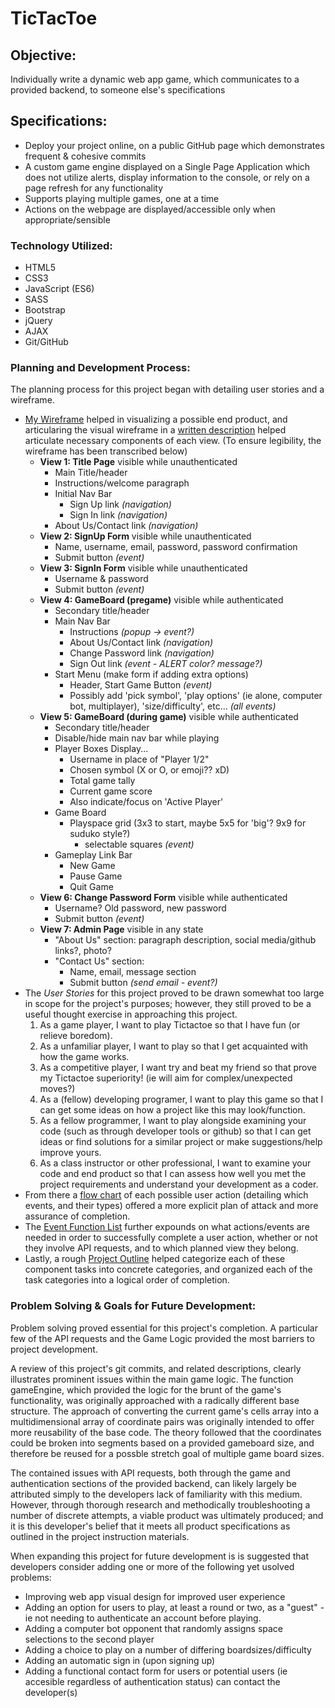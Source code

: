 # TicTacToe

## Objective:
Individually write a dynamic web app game, which communicates to a provided backend, to someone else's specifications

## Specifications:
* Deploy your project online, on a public GitHub page which demonstrates frequent & cohesive commits
* A custom game engine displayed on a Single Page Application which does not utilize alerts, display information to the console, or rely on a page refresh for any functionality
* Supports playing multiple games, one at a time
* Actions on the webpage are displayed/accessible only when appropriate/sensible

### Technology Utilized:
* HTML5
* CSS3
* JavaScript (ES6)
* SASS
* Bootstrap
* jQuery
* AJAX
* Git/GitHub

### Planning and Development Process:
The planning process for this project began with detailing user stories and a wireframe.
* [My Wireframe](https://documentcloud.adobe.com/link/track?uri=urn%3Aaaid%3Ascds%3AUS%3A1d93b5e2-73e1-4324-a0fe-a2ca2060ac76) helped in visualizing a possible end product, and articularing the visual wireframe in a [written description](https://documentcloud.adobe.com/link/track?uri=urn%3Aaaid%3Ascds%3AUS%3A9bdd5213-bd20-4aa0-9a6d-ed952558c257) helped articulate necessary components of each view. (To ensure legibility, the wireframe has been transcribed below)
    - **View 1: Title Page** visible while unauthenticated
      - Main Title/header
      - Instructions/welcome paragraph
      - Initial Nav Bar
        - Sign Up link *(navigation)*
        - Sign In link *(navigation)*
      - About Us/Contact link *(navigation)*
    - **View 2: SignUp Form** visible while unauthenticated
      - Name, username, email, password, password confirmation
      - Submit button *(event)*
    - **View 3: SignIn Form** visible while unauthenticated
      - Username & password
      - Submit button *(event)*
    - **View 4: GameBoard (pregame)** visible while authenticated
      - Secondary title/header
      - Main Nav Bar
        - Instructions *(popup -> event?)*
        - About Us/Contact link *(navigation)*
        - Change Password link *(navigation)*
        - Sign Out link *(event - ALERT color? message?)*
      - Start Menu (make form if adding extra options)
        - Header, Start Game Button *(event)*
        - Possibly add 'pick symbol', 'play options' (ie alone, computer bot, multiplayer), 'size/difficulty', etc... *(all events)*
    - **View 5: GameBoard (during game)** visible while authenticated
      - Secondary title/header
      - Disable/hide main nav bar while playing
      - Player Boxes Display...
        - Username in place of "Player 1/2"
        - Chosen symbol (X or O, or emoji?? xD)
        - Total game tally
        - Current game score
        - Also indicate/focus on 'Active Player'
      - Game Board
        - Playspace grid (3x3 to start, maybe 5x5 for 'big'? 9x9 for suduko style?)
          - selectable squares *(event)*
      - Gameplay Link Bar
        - New Game
        - Pause Game
        - Quit Game
    - **View 6: Change Password Form** visible while authenticated
      - Username? Old password, new password
      - Submit button *(event)*
    - **View 7: Admin Page** visible in any state
      - "About Us" section: paragraph description, social media/github links?, photo?
      - "Contact Us" section:
        - Name, email, message section
        - Submit button *(send email - event?)*
* The *User Stories* for this project proved to be drawn somewhat too large in scope for the project's purposes; however, they still proved to be a useful thought exercise in approaching this project.
  1. As a game player, I want to play Tictactoe so that I have fun (or relieve boredom).
  1. As a unfamiliar player, I want to play so that I get acquainted with how the game works.
  1. As a competitive player, I want try and beat my friend so that prove my Tictactoe superiority! (ie will aim for complex/unexpected moves?)
  1. As a (fellow) developing programer, I want to play this game so that I can get some ideas on how a project like this may look/function.
  1. As a fellow programmer, I want to play alongside examining your code (such as through developer tools or github) so that I can get ideas or find solutions for a similar project or make suggestions/help improve yours.
  1. As a class instructor or other professional, I want to examine your code and end product so that I can assess how well you met the project requirements and understand your development as a coder.
* From there a [flow chart](https://documentcloud.adobe.com/link/track?uri=urn%3Aaaid%3Ascds%3AUS%3A8568f70c-70b5-4084-b8cf-f0fb55046fe7) of each possible user action (detailing which events, and their types) offered a more explicit plan of attack and more assurance of completion.
* The [Event Function List](https://documentcloud.adobe.com/link/track?uri=urn%3Aaaid%3Ascds%3AUS%3A9387f259-761c-4d90-9695-31e103683d16) further expounds on what actions/events are needed in order to successfully complete a user action, whether or not they involve API requests, and to which planned view they belong.
* Lastly, a rough [Project Outline](https://documentcloud.adobe.com/link/track?uri=urn%3Aaaid%3Ascds%3AUS%3A03c9067c-2eaf-46d3-a03c-a66724837c32) helped categorize each of these component tasks into concrete categories, and organized each of the task categories into a logical order of completion.

### Problem Solving & Goals for Future Development:
Problem solving proved essential for this project's completion.  A particular few of the API requests and the Game Logic provided the most barriers to project development.

A review of this project's git commits, and related descriptions, clearly illustrates prominent issues within the main game logic.  The function gameEngine, which provided the logic for the brunt of the game's functionality, was originally approached with a radically different base structure.  The approach of converting the current game's cells array into a multidimensional array of coordinate pairs was originally intended to offer more reusability of the base code.  The theory followed that the coordinates could be broken into segments based on a provided gameboard size, and therefore be reused for a possble stretch goal of multiple game board sizes.

The contained issues with API requests, both through the game and authentication sections of the provided backend, can likely largely be attributed simply to the developers lack of familiarity with this medium.  However, through thorough research and methodically troubleshooting a number of discrete attempts, a viable product was ultimately produced; and it is this developer's belief that it meets all product specifications as outlined in the project instruction materials.

When expanding this project for future development is is suggested that developers consider adding one or more of the following yet usolved problems:
* Improving web app visual design for improved user experience
* Adding an option for users to play, at least a round or two, as a "guest" - ie not needing to authenticate an account before playing.
* Adding a computer bot opponent that randomly assigns space selections to the second player
* Adding a choice to play on a number of differing boardsizes/difficulty
* Adding an automatic sign in (upon signing up)
* Adding a functional contact form for users or potential users (ie accesible regardless of authentication status) can contact the developer(s)
